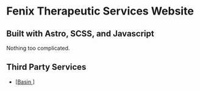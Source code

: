 # Fenix Therapeutic Services Website

## Built with Astro, SCSS, and Javascript

Nothing too complicated.

## Third Party Services

- [[Basin ](https://usebasin.com/guides/static/astro)]